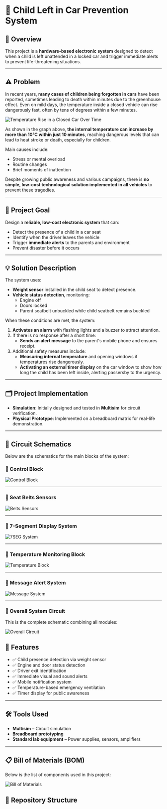 # 🚗 Child Left in Car Prevention System

## 📌 Overview

This project is a **hardware-based electronic system** designed to detect when a child is left unattended in a locked car and trigger immediate alerts to prevent life-threatening situations.

---

## ⚠️ Problem

In recent years, **many cases of children being forgotten in cars** have been reported, sometimes leading to death within minutes due to the greenhouse effect. Even on mild days, the temperature inside a closed vehicle can rise dangerously fast, often by tens of degrees within a few minutes.

![Temperature Rise in a Closed Car Over Time](Images/temperature_vs_time.png)

As shown in the graph above, **the internal temperature can increase by more than 10°C within just 10 minutes**, reaching dangerous levels that can lead to heat stroke or death, especially for children.

Main causes include:
- Stress or mental overload
- Routine changes
- Brief moments of inattention

Despite growing public awareness and various campaigns, there is **no simple, low-cost technological solution implemented in all vehicles** to prevent these tragedies.

---

## 🎯 Project Goal

Design a **reliable, low-cost electronic system** that can:
- Detect the presence of a child in a car seat
- Identify when the driver leaves the vehicle
- Trigger **immediate alerts** to the parents and environment
- Prevent disaster before it occurs

---

## 💡 Solution Description

The system uses:
- **Weight sensor** installed in the child seat to detect presence.
- **Vehicle status detection**, monitoring:
  - Engine off
  - Doors locked
  - Parent seatbelt unbuckled while child seatbelt remains buckled

When these conditions are met, the system:
1. **Activates an alarm** with flashing lights and a buzzer to attract attention.
2. If there is no response after a short time:
   - **Sends an alert message** to the parent's mobile phone and ensures receipt.
3. Additional safety measures include:
   - **Measuring internal temperature** and opening windows if temperatures rise dangerously.
   - **Activating an external timer display** on the car window to show how long the child has been left inside, alerting passersby to the urgency.

---

## 🗂️ Project Implementation

- **Simulation**: Initially designed and tested in **Multisim** for circuit verification.
- **Physical Prototype**: Implemented on a breadboard matrix for real-life demonstration.

---

## 🔌 Circuit Schematics

Below are the schematics for the main blocks of the system:

### 📝 Control Block
![Control Block](Circuits/control_block.png)

---

### 📝 Seat Belts Sensors
![Belts Sensors](Circuits/belts_sensors.png)

---

### 📝 7-Segment Display System
![7SEG System](Circuits/7seg_system.png)

---

### 📝 Temperature Monitoring Block
![Temperature Block](Circuits/temperature_block.png)

---

### 📝 Message Alert System
![Message System](Circuits/message_system.png)

---
### 📝 Overall System Circuit

This is the complete schematic combining all modules:

![Overall Circuit](Circuits/circuit.png)


## 🔧 Features

- ✅ Child presence detection via weight sensor
- ✅ Engine and door status detection
- ✅ Driver exit identification
- ✅ Immediate visual and sound alerts
- ✅ Mobile notification system
- ✅ Temperature-based emergency ventilation
- ✅ Timer display for public awareness

---

## 🛠️ Tools Used

- **Multisim** – Circuit simulation
- **Breadboard prototyping**
- **Standard lab equipment** – Power supplies, sensors, amplifiers

---
## 📋 Bill of Materials (BOM)

Below is the list of components used in this project:

![Bill of Materials](Images/BOM_list.png)


## 📁 Repository Structure


